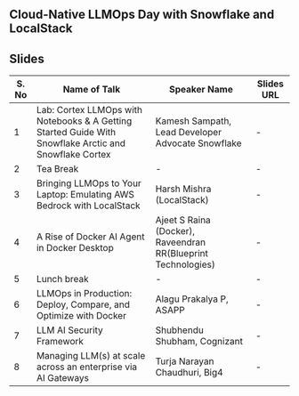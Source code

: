 ## Cloud-Native LLMOps Day with Snowflake and LocalStack


## Slides

| S. No | Name of Talk | Speaker Name | Slides URL |
|-------|--------------|--------------|------------|
| 1 | Lab: Cortex LLMOps with Notebooks & A Getting Started Guide With Snowflake Arctic and Snowflake Cortex | Kamesh Sampath, Lead Developer Advocate Snowflake | - |
| 2 | Tea Break | - | - |
| 3 | Bringing LLMOps to Your Laptop: Emulating AWS Bedrock with LocalStack | Harsh Mishra (LocalStack) | - |
| 4 | A Rise of Docker AI Agent in Docker Desktop | Ajeet S Raina (Docker), Raveendran RR(Blueprint Technologies) | - |
| 5 | Lunch break | - | - |
| 6 | LLMOps in Production: Deploy, Compare, and Optimize with Docker | Alagu Prakalya P, ASAPP | - |
| 7 | LLM AI Security Framework | Shubhendu Shubham, Cognizant | - |
| 8 | Managing LLM(s) at scale across an enterprise via AI Gateways | Turja Narayan Chaudhuri, Big4 | - |

